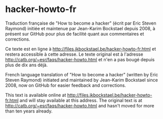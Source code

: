 hacker-howto-fr
===============

Traduction française de "How to become a hacker" (écrit par Eric Steven Raymond) initiée et maintenue par Jean-Karim Bockstael depuis 2008, à présent sur GitHub pour plus de facilité quant aux commentaires et corrections.

Ce texte est en ligne à http://files.jkbockstael.be/hacker-howto-fr.html et restera accessible à cette adresse. Le texte original est à l'adresse http://catb.org/~esr/faqs/hacker-howto.html et n'en a pas bougé depuis plus de dix ans déjà.


French language translation of "How to become a hacker" (written by Eric Steven Raymond) initiated and maintained by Jean-Karim Bockstael since 2008, now on GitHub for easier feedback and corrections.

This text is available online at http://files.jkbockstael.be/hacker-howto-fr.html and will stay available at this address. The original text is at http://catb.org/~esr/faqs/hacker-howto.html and hasn't moved for more than ten years already.
